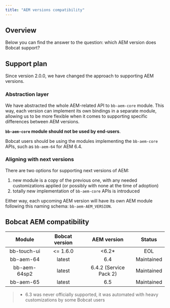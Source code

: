 ```yaml
---
title: "AEM versions compatibility"
---
```


## Overview

Below you can find the answer to the question: which AEM version does Bobcat support?

## Support plan
Since version 2.0.0, we have changed the approach to supporting AEM versions.

### Abstraction layer
We have abstracted the whole AEM-related API to `bb-aem-core` module. This way, each version can implement its own bindings in a separate module, allowing us to be more flexible when it comes to supporting specific differences between AEM versions.

**`bb-aem-core` module should not be used by end-users**.

Bobcat users should be using the modules implementing the `bb-aem-core` APIs, such as `bb-aem-64` for AEM 6.4.

### Aligning with next versions

There are two options for supporting next versions of AEM:
1. new module is a copy of the previous one, with any needed customizations applied (or possibly with none at the time of adoption)
2. totally new implementation of `bb-aem-core` APIs is introduced

Either way, each upcoming AEM version will have its own AEM module following this naming schema: `bb-aem-AEM_VERSION`. 

## Bobcat AEM compatibility

|    Module     | Bobcat version |       AEM version       |   Status   |
|:-------------:|:--------------:|:-----------------------:|:----------:|
| bb-touch-ui   |    <= 1.6.0    |       <6.2*             |     EOL    |
|  bb-aem-64    |     latest     |        6.4              | Maintained |
|  bb-aem-64sp2 |     latest     |  6.4.2 (Service Pack 2) | Maintained |
|  bb-aem-65    |     latest     |        6.5              | Maintained |

>* 6.3 was never officially supported, it was automated with heavy customizations by some Bobcat users
